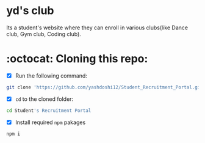 # yd's club
Its a student's website where they can enroll in various clubs(like Dance club, Gym club, Coding club).

# :octocat: Cloning this repo:
- [x] Run the following command:
```bash 
git clone 'https://github.com/yashdoshi12/Student_Recruitment_Portal.git' 
```
- [x] `cd` to the cloned folder:
```bash 
cd Student's Recruitment Portal
```
- [x] Install required `npm` pakages
```bash 
npm i
```
